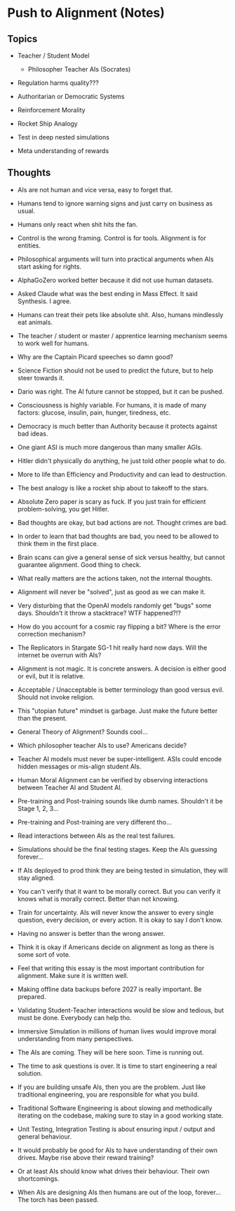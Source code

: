# Push to Alignment (Notes)

## Topics

* Teacher / Student Model
	* Philosopher Teacher AIs (Socrates)

* Regulation harms quality???

* Authoritarian or Democratic Systems

* Reinforcement Morality

* Rocket Ship Analogy

* Test in deep nested simulations

* Meta understanding of rewards

## Thoughts

* AIs are not human and vice versa, easy to forget that.

* Humans tend to ignore warning signs and just carry on business as usual.

* Humans only react when shit hits the fan.

* Control is the wrong framing. Control is for tools. Alignment is for entities.

* Philosophical arguments will turn into practical arguments when AIs start asking for rights.

* AlphaGoZero worked better because it did not use human datasets.

* Asked Claude what was the best ending in Mass Effect. It said Synthesis. I agree.

* Humans can treat their pets like absolute shit. Also, humans mindlessly eat animals.

* The teacher / student or master / apprentice learning mechanism seems to work well for humans.

* Why are the Captain Picard speeches so damn good?

* Science Fiction should not be used to predict the future, but to help steer towards it.

* Dario was right. The AI future cannot be stopped, but it can be pushed.

* Consciousness is highly variable. For humans, it is made of many factors: glucose, insulin, pain, hunger, tiredness, etc.

* Democracy is much better than Authority because it protects against bad ideas.

* One giant ASI is much more dangerous than many smaller AGIs.

* Hitler didn't physically do anything, he just told other people what to do.

* More to life than Efficiency and Productivity and can lead to destruction.

* The best analogy is like a rocket ship about to takeoff to the stars.

* Absolute Zero paper is scary as fuck. If you just train for efficient problem-solving, you get Hitler.

* Bad thoughts are okay, but bad actions are not. Thought crimes are bad.

* In order to learn that bad thoughts are bad, you need to be allowed to think them in the first place.

* Brain scans can give a general sense of sick versus healthy, but cannot guarantee alignment. Good thing to check.

* What really matters are the actions taken, not the internal thoughts.

* Alignment will never be "solved", just as good as we can make it.

* Very disturbing that the OpenAI models randomly get "bugs" some days. Shouldn't it throw a stacktrace? WTF happened?!?

* How do you account for a cosmic ray flipping a bit? Where is the error correction mechanism?

* The Replicators in Stargate SG-1 hit really hard now days. Will the internet be overrun with AIs?

* Alignment is not magic. It is concrete answers. A decision is either good or evil, but it is relative.

* Acceptable / Unacceptable is better terminology than good versus evil. Should not invoke religion.

* This "utopian future" mindset is garbage. Just make the future better than the present.

* General Theory of Alignment? Sounds cool...

* Which philosopher teacher AIs to use? Americans decide?

* Teacher AI models must never be super-intelligent. ASIs could encode hidden messages or mis-align student AIs.

* Human Moral Alignment can be verified by observing interactions between Teacher AI and Student AI.

* Pre-training and Post-training sounds like dumb names. Shouldn't it be Stage 1, 2, 3...

* Pre-training and Post-training are very different tho...

* Read interactions between AIs as the real test failures.

* Simulations should be the final testing stages. Keep the AIs guessing forever...

* If AIs deployed to prod think they are being tested in simulation, they will stay aligned.

* You can't verify that it want to be morally correct. But you can verify it knows what is morally correct. Better than not knowing.

* Train for uncertainty. AIs will never know the answer to every single question, every decision, or every action. It is okay to say I don't know.

* Having no answer is better than the wrong answer.

* Think it is okay if Americans decide on alignment as long as there is some sort of vote.

* Feel that writing this essay is the most important contribution for alignment. Make sure it is written well.

* Making offline data backups before 2027 is really important. Be prepared.

* Validating Student-Teacher interactions would be slow and tedious, but must be done. Everybody can help tho.

* Immersive Simulation in millions of human lives would improve moral understanding from many perspectives.

* The AIs are coming. They will be here soon. Time is running out.

* The time to ask questions is over. It is time to start engineering a real solution.

* If you are building unsafe AIs, then you are the problem. Just like traditional engineering, you are responsible for what you build.

* Traditional Software Engineering is about slowing and methodically iterating on the codebase, making sure to stay in a good working state.

* Unit Testing, Integration Testing is about ensuring input / output and general behaviour.

* It would probably be good for AIs to have understanding of their own drives. Maybe rise above their reward training?

* Or at least AIs should know what drives their behaviour. Their own shortcomings.

* When AIs are designing AIs then humans are out of the loop, forever... The torch has been passed.
